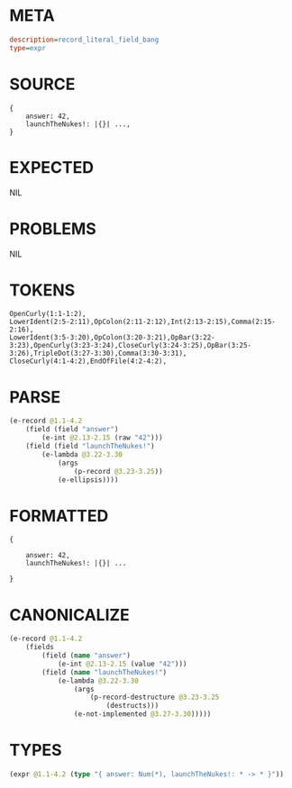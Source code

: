 # META
~~~ini
description=record_literal_field_bang
type=expr
~~~
# SOURCE
~~~roc
{
    answer: 42,
    launchTheNukes!: |{}| ...,
}
~~~
# EXPECTED
NIL
# PROBLEMS
NIL
# TOKENS
~~~zig
OpenCurly(1:1-1:2),
LowerIdent(2:5-2:11),OpColon(2:11-2:12),Int(2:13-2:15),Comma(2:15-2:16),
LowerIdent(3:5-3:20),OpColon(3:20-3:21),OpBar(3:22-3:23),OpenCurly(3:23-3:24),CloseCurly(3:24-3:25),OpBar(3:25-3:26),TripleDot(3:27-3:30),Comma(3:30-3:31),
CloseCurly(4:1-4:2),EndOfFile(4:2-4:2),
~~~
# PARSE
~~~clojure
(e-record @1.1-4.2
	(field (field "answer")
		(e-int @2.13-2.15 (raw "42")))
	(field (field "launchTheNukes!")
		(e-lambda @3.22-3.30
			(args
				(p-record @3.23-3.25))
			(e-ellipsis))))
~~~
# FORMATTED
~~~roc
{

	answer: 42,
	launchTheNukes!: |{}| ...

}
~~~
# CANONICALIZE
~~~clojure
(e-record @1.1-4.2
	(fields
		(field (name "answer")
			(e-int @2.13-2.15 (value "42")))
		(field (name "launchTheNukes!")
			(e-lambda @3.22-3.30
				(args
					(p-record-destructure @3.23-3.25
						(destructs)))
				(e-not-implemented @3.27-3.30)))))
~~~
# TYPES
~~~clojure
(expr @1.1-4.2 (type "{ answer: Num(*), launchTheNukes!: * -> * }"))
~~~
